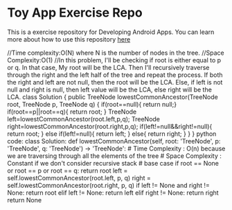 # Toy App Exercise Repo

This is a exercise repository for Developing Android Apps. You can learn more about how to use this repository [here](https://classroom.udacity.com/courses/ud851/lessons/93affc67-3f0b-4f9b-b3a4-a7a26f241a86/concepts/115d08bb-f114-46fa-b693-5c6ce1445c07)



//Time complexity:O(N) where N is the number of nodes in the tree.
//Space Complexity:O(1)
//In this problem, I'll be checking if root is either equal to p or q. In that case, My root will be the LCA. Then I'll recursively traverse through the right and the left half of the tree and repeat the process. If both the right and left are not null, then the root will be the LCA. Else, if left is not null and right is null, then left value will be the LCA, else right will be the LCA.
class Solution {
  public TreeNode lowestCommonAncestor(TreeNode root, TreeNode p, TreeNode q) {
      if(root==null){
          return null;}
      if(root==p||root==q){
          return root;
      }
      TreeNode left=lowestCommonAncestor(root.left,p,q);
      TreeNode right=lowestCommonAncestor(root.right,p,q);
      if(left!=null&&right!=null){
          return root;
      }
      else if(left!=null){
          return left;
      }
      else{
          return right;
      }
  }
}
python code:
class Solution:
	def lowestCommonAncestor(self, root: 'TreeNode', p: 'TreeNode', q: 'TreeNode') -> 'TreeNode':
		# Time Complexity : O(n) because we are traversing through all the elements of the tree
		# Space Complexity : Constant if we don't consider recursive stack
		# base case
		if root == None or root == p or root == q:
			return root
		left = self.lowestCommonAncestor(root.left, p, q)
		right = self.lowestCommonAncestor(root.right, p, q)
		if left != None and right != None:
			return root
		elif left != None:
			return left
		elif right != None:
			return right
		return None





